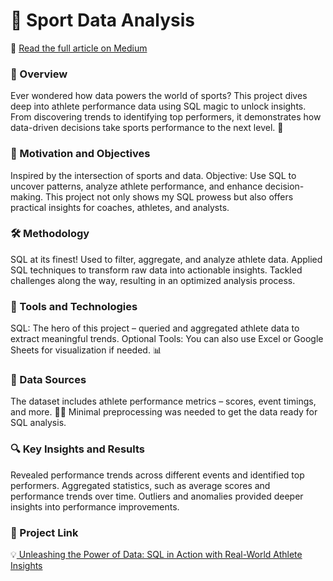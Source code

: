 # 🚀 Sport Data Analysis
📖 [Read the full article on Medium](https://medium.com/@nirajmittapelly07/unleashing-the-power-of-data-sql-in-action-with-real-world-athlete-insights-94e9fc128b1b)

### 🌟 Overview
Ever wondered how data powers the world of sports? This project dives deep into athlete performance data using SQL magic to unlock insights. From discovering trends to identifying top performers, it demonstrates how data-driven decisions take sports performance to the next level. 🏅

### 🎯 Motivation and Objectives
Inspired by the intersection of sports and data.
Objective: Use SQL to uncover patterns, analyze athlete performance, and enhance decision-making.
This project not only shows my SQL prowess but also offers practical insights for coaches, athletes, and analysts.

### 🛠️ Methodology
SQL at its finest! Used to filter, aggregate, and analyze athlete data.
Applied SQL techniques to transform raw data into actionable insights.
Tackled challenges along the way, resulting in an optimized analysis process.

### 🧰 Tools and Technologies
SQL: The hero of this project – queried and aggregated athlete data to extract meaningful trends.
Optional Tools: You can also use Excel or Google Sheets for visualization if needed. 📊

### 📂 Data Sources
The dataset includes athlete performance metrics – scores, event timings, and more. 🏃‍♂️
Minimal preprocessing was needed to get the data ready for SQL analysis.

### 🔍 Key Insights and Results
Revealed performance trends across different events and identified top performers.
Aggregated statistics, such as average scores and performance trends over time.
Outliers and anomalies provided deeper insights into performance improvements.

### 🔗 Project Link
💡[ Unleashing the Power of Data: SQL in Action with Real-World Athlete Insights](https://medium.com/@nirajmittapelly07/unleashing-the-power-of-data-sql-in-action-with-real-world-athlete-insights-94e9fc128b1b)
